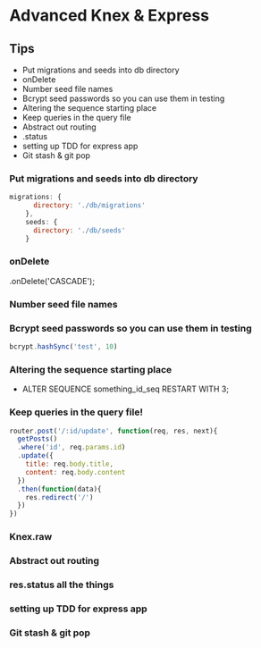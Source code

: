 # Advanced Knex & Express

## Tips
- Put migrations and seeds into db directory
- onDelete
- Number seed file names
- Bcrypt seed passwords so you can use them in testing
- Altering the sequence starting place
- Keep queries in the query file
- Abstract out routing
- .status
- setting up TDD for express app
- Git stash & git pop


### Put migrations and seeds into db directory
```javascript
migrations: {
      directory: './db/migrations'
    },
    seeds: {
      directory: './db/seeds'
    }
```

### onDelete
.onDelete('CASCADE');

### Number seed file names


### Bcrypt seed passwords so you can use them in testing
``` javascript
bcrypt.hashSync('test', 10)
```

### Altering the sequence starting place
- ALTER SEQUENCE something_id_seq RESTART WITH 3;

### Keep queries in the query file!
```javascript
router.post('/:id/update', function(req, res, next){
  getPosts()
  .where('id', req.params.id)
  .update({
    title: req.body.title,
    content: req.body.content
  })
  .then(function(data){
    res.redirect('/')
  })
})
```

### Knex.raw


### Abstract out routing


### res.status all the things


### setting up TDD for express app


### Git stash & git pop
